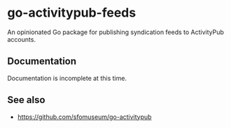 # go-activitypub-feeds

An opinionated Go package for publishing syndication feeds to ActivityPub accounts.

## Documentation

Documentation is incomplete at this time.

## See also

* https://github.com/sfomuseum/go-activitypub
